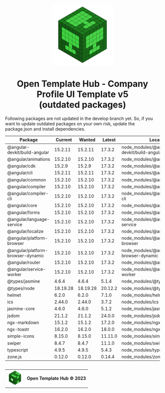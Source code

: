 <p align="center">
  <a href="https://opentemplatehub.com">
    <img src="https://raw.githubusercontent.com/open-template-hub/open-template-hub.github.io/master/assets/logo/ui/web-ui-logo.png" alt="Logo" width=200>
  </a>
</p>


<h1 align="center">
Open Template Hub - Company Profile UI Template v5
  <br/>
(outdated packages)
</h1>

Following packages are not updated in the develop branch yet. So, if you want to update outdated packages on your own risk, update the package.json and install dependencies.

| Package | Current | Wanted | Latest | Location |
| --- | --- | --- | --- | --- |
| @angular-devkit/build-angular | 15.2.11 | 15.2.11 | 17.3.2 | node_modules/@angular-devkit/build-angular |
| @angular/animations | 15.2.10 | 15.2.10 | 17.3.2 | node_modules/@angular/animations |
| @angular/cdk | 15.2.9 | 15.2.9 | 17.3.2 | node_modules/@angular/cdk |
| @angular/cli | 15.2.11 | 15.2.11 | 17.3.2 | node_modules/@angular/cli |
| @angular/common | 15.2.10 | 15.2.10 | 17.3.2 | node_modules/@angular/common |
| @angular/compiler | 15.2.10 | 15.2.10 | 17.3.2 | node_modules/@angular/compiler |
| @angular/compiler-cli | 15.2.10 | 15.2.10 | 17.3.2 | node_modules/@angular/compiler-cli |
| @angular/core | 15.2.10 | 15.2.10 | 17.3.2 | node_modules/@angular/core |
| @angular/forms | 15.2.10 | 15.2.10 | 17.3.2 | node_modules/@angular/forms |
| @angular/language-service | 15.2.10 | 15.2.10 | 17.3.2 | node_modules/@angular/language-service |
| @angular/localize | 15.2.10 | 15.2.10 | 17.3.2 | node_modules/@angular/localize |
| @angular/platform-browser | 15.2.10 | 15.2.10 | 17.3.2 | node_modules/@angular/platform-browser |
| @angular/platform-browser-dynamic | 15.2.10 | 15.2.10 | 17.3.2 | node_modules/@angular/platform-browser-dynamic |
| @angular/router | 15.2.10 | 15.2.10 | 17.3.2 | node_modules/@angular/router |
| @angular/service-worker | 15.2.10 | 15.2.10 | 17.3.2 | node_modules/@angular/service-worker |
| @types/jasmine | 4.6.4 | 4.6.4 | 5.1.4 | node_modules/@types/jasmine |
| @types/node | 18.19.28 | 18.19.28 | 20.12.2 | node_modules/@types/node |
| helmet | 6.2.0 | 6.2.0 | 7.1.0 | node_modules/helmet |
| ics | 2.44.0 | 2.44.0 | 3.7.2 | node_modules/ics |
| jasmine-core | 4.6.0 | 4.6.0 | 5.1.2 | node_modules/jasmine-core |
| jsdom | 21.1.2 | 21.1.2 | 24.0.0 | node_modules/jsdom |
| ngx-markdown | 15.1.2 | 15.1.2 | 17.2.0 | node_modules/ngx-markdown |
| ngx-toastr | 16.2.0 | 16.2.0 | 18.0.0 | node_modules/ngx-toastr |
| simple-icons | 8.15.0 | 8.15.0 | 11.11.0 | node_modules/simple-icons |
| swiper | 8.4.7 | 8.4.7 | 11.1.0 | node_modules/swiper |
| typescript | 4.9.5 | 4.9.5 | 5.4.3 | node_modules/typescript |
| zone.js | 0.12.0 | 0.12.0 | 0.14.4 | node_modules/zone.js |

<table align="right"><tr><td><a href="https://opentemplatehub.com"><img src="https://raw.githubusercontent.com/open-template-hub/open-template-hub.github.io/master/assets/logo/brand-logo.png" width="50px" alt="oth"/></a></td><td><b>Open Template Hub © 2023</b></td></tr></table>

